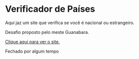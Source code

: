 <h1>Verificador de Países</h1>

<p>Aqui jaz um site que verifica se você é nacional ou estrangeiro.</p>
<p>Desafio proposto pelo meste Guanabara.</p>

<a href="https://kaue-alves.github.io/pratica/index.html
" target="_blank">Clique aqui para ver o site.</a><p>Fechado por algum tempo</p>
